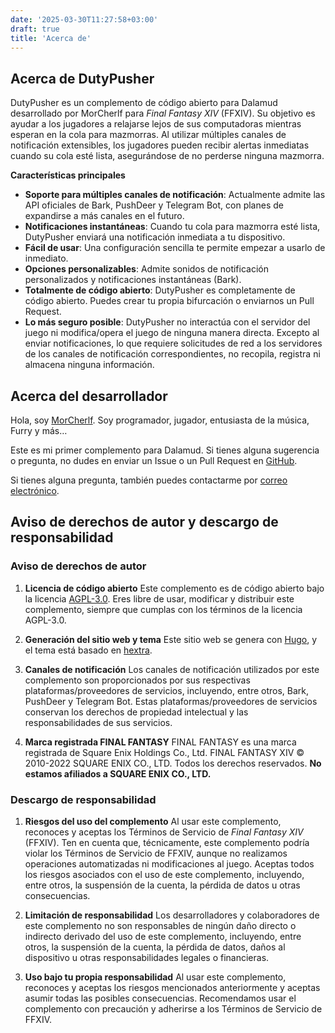 ```yaml
---
date: '2025-03-30T11:27:58+03:00'
draft: true
title: 'Acerca de'
---
```


## Acerca de DutyPusher

DutyPusher es un complemento de código abierto para Dalamud desarrollado por MorCherlf para *Final Fantasy XIV* (FFXIV). Su objetivo es ayudar a los jugadores a relajarse lejos de sus computadoras mientras esperan en la cola para mazmorras. Al utilizar múltiples canales de notificación extensibles, los jugadores pueden recibir alertas inmediatas cuando su cola esté lista, asegurándose de no perderse ninguna mazmorra.

**Características principales**

- **Soporte para múltiples canales de notificación**: Actualmente admite las API oficiales de Bark, PushDeer y Telegram Bot, con planes de expandirse a más canales en el futuro.
- **Notificaciones instantáneas**: Cuando tu cola para mazmorra esté lista, DutyPusher enviará una notificación inmediata a tu dispositivo.
- **Fácil de usar**: Una configuración sencilla te permite empezar a usarlo de inmediato.
- **Opciones personalizables**: Admite sonidos de notificación personalizados y notificaciones instantáneas (Bark).
- **Totalmente de código abierto**: DutyPusher es completamente de código abierto. Puedes crear tu propia bifurcación o enviarnos un Pull Request.
- **Lo más seguro posible**: DutyPusher no interactúa con el servidor del juego ni modifica/opera el juego de ninguna manera directa. Excepto al enviar notificaciones, lo que requiere solicitudes de red a los servidores de los canales de notificación correspondientes, no recopila, registra ni almacena ninguna información.

## Acerca del desarrollador

Hola, soy [MorCherlf](https://link.mor.icu). Soy programador, jugador, entusiasta de la música, Furry y más…

Este es mi primer complemento para Dalamud. Si tienes alguna sugerencia o pregunta, no dudes en enviar un Issue o un Pull Request en [GitHub](https://github.com/MorCherlf/FFXIVDutyPusher).

Si tienes alguna pregunta, también puedes contactarme por [correo electrónico](mailto:morcherlfy@outlook.com).

## Aviso de derechos de autor y descargo de responsabilidad

### Aviso de derechos de autor

1. **Licencia de código abierto**
   Este complemento es de código abierto bajo la licencia [AGPL-3.0](https://www.gnu.org/licenses/agpl-3.0.html). Eres libre de usar, modificar y distribuir este complemento, siempre que cumplas con los términos de la licencia AGPL-3.0.

2. **Generación del sitio web y tema**
   Este sitio web se genera con [Hugo](https://gohugo.io/), y el tema está basado en [hextra](https://github.com/imfing/hextra).

3. **Canales de notificación**
   Los canales de notificación utilizados por este complemento son proporcionados por sus respectivas plataformas/proveedores de servicios, incluyendo, entre otros, Bark, PushDeer y Telegram Bot. Estas plataformas/proveedores de servicios conservan los derechos de propiedad intelectual y las responsabilidades de sus servicios.

4. **Marca registrada FINAL FANTASY**
   FINAL FANTASY es una marca registrada de Square Enix Holdings Co., Ltd. FINAL FANTASY XIV © 2010-2022 SQUARE ENIX CO., LTD. Todos los derechos reservados.
   **No estamos afiliados a SQUARE ENIX CO., LTD.**

### Descargo de responsabilidad

1. **Riesgos del uso del complemento**
   Al usar este complemento, reconoces y aceptas los Términos de Servicio de *Final Fantasy XIV* (FFXIV).
   Ten en cuenta que, técnicamente, este complemento podría violar los Términos de Servicio de FFXIV, aunque no realizamos operaciones automatizadas ni modificaciones al juego.
   Aceptas todos los riesgos asociados con el uso de este complemento, incluyendo, entre otros, la suspensión de la cuenta, la pérdida de datos u otras consecuencias.

2. **Limitación de responsabilidad**
   Los desarrolladores y colaboradores de este complemento no son responsables de ningún daño directo o indirecto derivado del uso de este complemento, incluyendo, entre otros, la suspensión de la cuenta, la pérdida de datos, daños al dispositivo u otras responsabilidades legales o financieras.

3. **Uso bajo tu propia responsabilidad**
   Al usar este complemento, reconoces y aceptas los riesgos mencionados anteriormente y aceptas asumir todas las posibles consecuencias. Recomendamos usar el complemento con precaución y adherirse a los Términos de Servicio de FFXIV.

